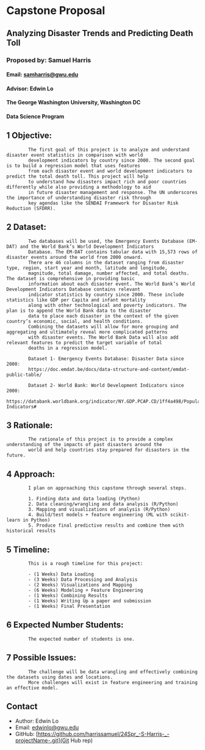 
# Capstone Proposal
## Analyzing Disaster Trends and Predicting Death Toll
### Proposed by: Samuel Harris
#### Email: samharris@gwu.edu
#### Advisor: Edwin Lo
#### The George Washington University, Washington DC  
#### Data Science Program


## 1 Objective:  
 
            The first goal of this project is to analyze and understand disaster event statistics in comparison with world 
            development indicators by country since 2000. The second goal is to build a regression model that uses features 
            from each disaster event and world development indicators to predict the total death toll. This project will help 
            to understand how disasters impact rich and poor countries differently while also providing a methodology to aid 
            in future disaster management and response. The UN underscores the importance of understanding disaster risk through 
            key agendas like the SENDAI Framework for Disaster Risk Reduction (SFDRR).
            

## 2 Dataset:  

            Two databases will be used, the Emergency Events Database (EM-DAT) and the World Bank’s World Development Indicators 
            Database. The EM-DAT contains tabular data with 15,573 rows of disaster events around the world from 2000 onward. 
            There are 46 columns in the dataset ranging from disaster type, region, start year and month, latitude and longitude, 
            magnitude, total damage, number affected, and total deaths. The dataset is comprehensive in providing basic 
            information about each disaster event. The World Bank’s World Development Indicators Database contains relevant 
            indicator statistics by country since 2000. These include statistics like GDP per Capita and infant mortality
            along with other technological and poverty indicators. The plan is to append the World Bank data to the disaster 
            data to place each disaster in the context of the given country’s economic, social, and health conditions. 
            Combining the datasets will allow for more grouping and aggregating and ultimately reveal more complicated patterns
            with disaster events. The World Bank Data will also add relevant features to predict the target variable of total 
            deaths in a regression model.  

            Dataset 1- Emergency Events Database: Disaster Data since 2000: 
            https://doc.emdat.be/docs/data-structure-and-content/emdat-public-table/

            Dataset 2- World Bank: World Development Indicators since 2000:
            https://databank.worldbank.org/indicator/NY.GDP.PCAP.CD/1ff4a498/Popular-Indicators#
            

## 3 Rationale:  

            The rationale of this project is to provide a complex understanding of the impacts of past disasters around the 
            world and help countries stay prepared for disasters in the future.
            

## 4 Approach:  

            I plan on approaching this capstone through several steps.  

            1. Finding data and data loading (Python)
            2. Data cleaning/wrangling and data analysis (R/Python) 
            3. Mapping and visualizations of analysis (R/Python) 
            4. Build/test models + feature engineering (ML with scikit-learn in Python)
            5. Produce final predictive results and combine them with historical results
 
            

## 5 Timeline:  

            This is a rough timeline for this project:  

            - (1 Weeks) Data Loading
            - (3 Weeks) Data Processing and Analysis
            - (2 Weeks) Visualizations and Mapping
            - (6 Weeks) Modeling + Feature Engineering 
            - (1 Weeks) Combining Results  
            - (1 Weeks) Writing Up a paper and submission
            - (1 Weeks) Final Presentation  

            

## 6 Expected Number Students:  

            The expected number of students is one.  
            

## 7 Possible Issues:  

            The challenge will be data wrangling and effectively combining the datasets using dates and locations. 
            More challenges will exist in feature engineering and training an effective model.
            


## Contact
- Author: Edwin Lo
- Email: [edwinlo@gwu.edu](Eamil)
- GitHub: [https://github.com/harrissamuel/24Spr_-S-Harris-_-projectName-.git](Git Hub rep)
